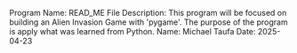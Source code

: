 Program Name: READ_ME File
Description:
    This program will be focused on building an Alien Invasion Game with
    'pygame'. The purpose of the program is apply what was learned from
    Python.
Name: Michael Taufa
Date: 2025-04-23



